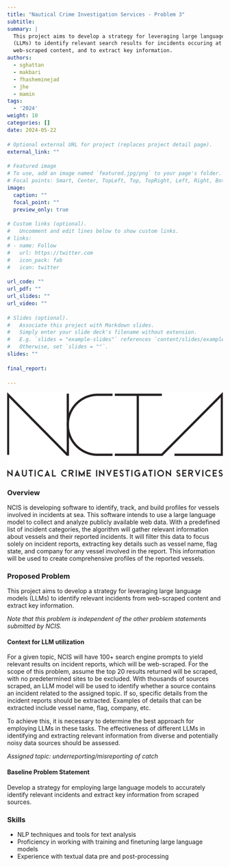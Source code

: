 ```yaml
---
title: "Nautical Crime Investigation Services - Problem 3"
subtitle:
summary: |
  This project aims to develop a strategy for leveraging large language models
  (LLMs) to identify relevant search results for incidents occuring at sea from
  web-scraped content, and to extract key information.
authors:
  - sghattan
  - makbari
  - fhasheminejad
  - jhe
  - mamin
tags:
  - '2024'
weight: 10
categories: []
date: 2024-05-22

# Optional external URL for project (replaces project detail page).
external_link: ""

# Featured image
# To use, add an image named `featured.jpg/png` to your page's folder.
# Focal points: Smart, Center, TopLeft, Top, TopRight, Left, Right, BottomLeft, Bottom, BottomRight.
image:
  caption: ""
  focal_point: ""
  preview_only: true

# Custom links (optional).
#   Uncomment and edit lines below to show custom links.
# links:
# - name: Follow
#   url: https://twitter.com
#   icon_pack: fab
#   icon: twitter

url_code: ""
url_pdf: ""
url_slides: ""
url_video: ""

# Slides (optional).
#   Associate this project with Markdown slides.
#   Simply enter your slide deck's filename without extension.
#   E.g. `slides = "example-slides"` references `content/slides/example-slides.md`.
#   Otherwise, set `slides = ""`.
slides: ""

final_report:

---
```

![](NCISLogo.svg)

### Overview
NCIS is developing software to identify, track, and build profiles for vessels
involved in incidents at sea. This software intends to use a large language
model to collect and analyze publicly available web data. With a predefined
list of incident categories, the algorithm will gather relevant information
about vessels and their reported incidents. It will filter this data to focus
solely on incident reports, extracting key details such as vessel name, flag
state, and company for any vessel involved in the report. This information will
be used to create comprehensive profiles of the reported vessels.

### Proposed Problem
This project aims to develop a strategy for leveraging large language models
(LLMs) to identify relevant incidents from web-scraped content and extract key
information.

_Note that this problem is independent of the other problem statements submitted
by NCIS._

#### Context for LLM utilization
For a given topic, NCIS will have 100+ search engine prompts to yield relevant
results on incident reports, which will be web-scraped. For the scope of this
problem, assume the top 20 results returned will be scraped, with no
predetermined sites to be excluded. With thousands of sources scraped, an LLM
model will be used to identify whether a source contains an incident related to
the assigned topic. If so, specific details from the incident reports should be
extracted. Examples of details that can be extracted include vessel name, flag,
company, etc. 

To achieve this, it is necessary to determine the best approach for employing
LLMs in these tasks. The effectiveness of different LLMs in identifying and
extracting relevant information from diverse and potentially noisy data sources
should be assessed.

_Assigned topic: underreporting/misreporting of catch_

#### Baseline Problem Statement
Develop a strategy for employing large language models to accurately identify relevant incidents and extract key information from scraped sources.

### Skills
  * NLP techniques and tools for text analysis
  * Proficiency in working with training and finetuning large language models
  * Experience with textual data pre and post-processing

